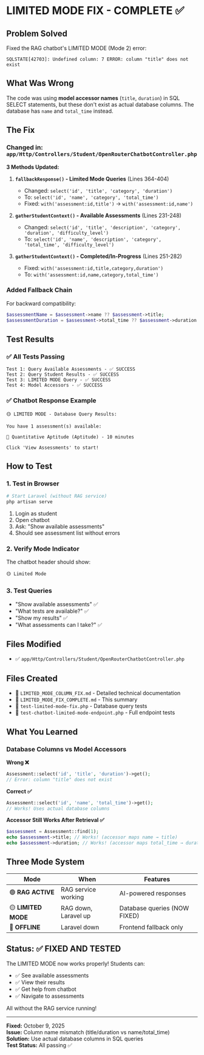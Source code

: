 # LIMITED MODE FIX - COMPLETE ✅

## Problem Solved
Fixed the RAG chatbot's LIMITED MODE (Mode 2) error:
```
SQLSTATE[42703]: Undefined column: 7 ERROR: column "title" does not exist
```

## What Was Wrong
The code was using **model accessor names** (`title`, `duration`) in SQL SELECT statements, but these don't exist as actual database columns. The database has `name` and `total_time` instead.

## The Fix

### Changed in: `app/Http/Controllers/Student/OpenRouterChatbotController.php`

**3 Methods Updated:**

1. **`fallbackResponse()` - Limited Mode Queries** (Lines 364-404)
   - Changed: `select('id', 'title', 'category', 'duration')` 
   - To: `select('id', 'name', 'category', 'total_time')`
   - Fixed: `with('assessment:id,title')` → `with('assessment:id,name')`

2. **`gatherStudentContext()` - Available Assessments** (Lines 231-248)
   - Changed: `select('id', 'title', 'description', 'category', 'duration', 'difficulty_level')`
   - To: `select('id', 'name', 'description', 'category', 'total_time', 'difficulty_level')`

3. **`gatherStudentContext()` - Completed/In-Progress** (Lines 251-282)
   - Fixed: `with('assessment:id,title,category,duration')`
   - To: `with('assessment:id,name,category,total_time')`

### Added Fallback Chain
For backward compatibility:
```php
$assessmentName = $assessment->name ?? $assessment->title;
$assessmentDuration = $assessment->total_time ?? $assessment->duration ?? 30;
```

## Test Results

### ✅ All Tests Passing

```
Test 1: Query Available Assessments - ✅ SUCCESS
Test 2: Query Student Results - ✅ SUCCESS  
Test 3: LIMITED MODE Query - ✅ SUCCESS
Test 4: Model Accessors - ✅ SUCCESS
```

### ✅ Chatbot Response Example
```
🟡 LIMITED MODE - Database Query Results:

You have 1 assessment(s) available:

📝 Quantitative Aptitude (Aptitude) - 10 minutes

Click 'View Assessments' to start!
```

## How to Test

### 1. Test in Browser
```bash
# Start Laravel (without RAG service)
php artisan serve
```

1. Login as student
2. Open chatbot
3. Ask: "Show available assessments"
4. Should see assessment list without errors

### 2. Verify Mode Indicator
The chatbot header should show:
```
🟡 Limited Mode
```

### 3. Test Queries
- "Show available assessments" ✅
- "What tests are available?" ✅
- "Show my results" ✅
- "What assessments can I take?" ✅

## Files Modified
- ✅ `app/Http/Controllers/Student/OpenRouterChatbotController.php`

## Files Created
- 📄 `LIMITED_MODE_COLUMN_FIX.md` - Detailed technical documentation
- 📄 `LIMITED_MODE_FIX_COMPLETE.md` - This summary
- 🧪 `test-limited-mode-fix.php` - Database query tests
- 🧪 `test-chatbot-limited-mode-endpoint.php` - Full endpoint tests

## What You Learned

### Database Columns vs Model Accessors

**Wrong ❌**
```php
Assessment::select('id', 'title', 'duration')->get();
// Error: column "title" does not exist
```

**Correct ✅**
```php
Assessment::select('id', 'name', 'total_time')->get();
// Works! Uses actual database columns
```

**Accessor Still Works After Retrieval ✅**
```php
$assessment = Assessment::find(1);
echo $assessment->title; // Works! (accessor maps name → title)
echo $assessment->duration; // Works! (accessor maps total_time → duration)
```

## Three Mode System

| Mode | When | Features |
|------|------|----------|
| 🟢 **RAG ACTIVE** | RAG service working | AI-powered responses |
| 🟡 **LIMITED MODE** | RAG down, Laravel up | Database queries (NOW FIXED) |
| 🔴 **OFFLINE** | Laravel down | Frontend fallback only |

## Status: ✅ FIXED AND TESTED

The LIMITED MODE now works properly! Students can:
- ✅ See available assessments
- ✅ View their results  
- ✅ Get help from chatbot
- ✅ Navigate to assessments

All without the RAG service running!

---

**Fixed:** October 9, 2025  
**Issue:** Column name mismatch (title/duration vs name/total_time)  
**Solution:** Use actual database columns in SQL queries  
**Test Status:** All passing ✅
